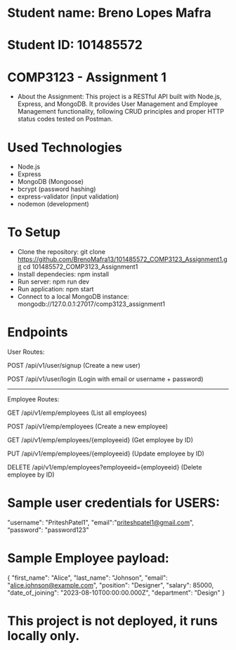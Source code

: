 # Student name: Breno Lopes Mafra
# Student ID: 101485572

# COMP3123 - Assignment 1

- About the Assignment:
This project is a RESTful API built with Node.js, Express, and MongoDB. It provides User Management and Employee Management functionality, following CRUD principles and proper HTTP status codes tested on Postman.

# Used Technologies
- Node.js  
- Express  
- MongoDB (Mongoose)  
- bcrypt (password hashing)  
- express-validator (input validation)  
- nodemon (development) 

# To Setup
- Clone the repository: git clone https://github.com/BrenoMafra13/101485572_COMP3123_Assignment1.git
cd 101485572_COMP3123_Assignment1
- Install dependecies: npm install
- Run server: npm run dev
- Run application: npm start
- Connect to a local MongoDB instance: mongodb://127.0.0.1:27017/comp3123_assignment1

# Endpoints
User Routes:

POST /api/v1/user/signup (Create a new user)

POST /api/v1/user/login (Login with email or username + password)

----------------------------------------------------------------

Employee Routes:

GET /api/v1/emp/employees (List all employees)

POST /api/v1/emp/employees (Create a new employee)

GET /api/v1/emp/employees/{employeeid} (Get employee by ID)

PUT /api/v1/emp/employees/{employeeid} (Update employee by ID)

DELETE /api/v1/emp/employees?employeeid={employeeid} (Delete employee by ID)

# Sample user credentials for USERS:

"username": "PriteshPatel1",
"email":"priteshpatel1@gmail.com",
“password": "password123"

# Sample Employee payload:

{
  "first_name": "Alice",
  "last_name": "Johnson",
  "email": "alice.johnson@example.com",
  "position": "Designer",
  "salary": 85000,
  "date_of_joining": "2023-08-10T00:00:00.000Z",
  "department": "Design"
}

# This project is not deployed, it runs locally only.